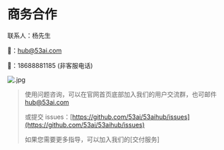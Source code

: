 # 商务合作

联系人：杨先生

📮：hub@53ai.com

📱：18688881185 (非客服电话)

![.jpg](http://kmdev.53ai.com/api/preview/e884dbfe4ab8161ee268011111b900c3.jpg)

> 使用问题咨询，可以在官网首页底部加入我们的用户交流群，也可邮件 hub@53ai.com
> 
> 或提交 issues：[https://github.com/53ai/53aihub/issues](https://github.com/53ai/53aihub/issues)
> 
> 如果您需要更多指导，可以加入我们的[交付服务]

